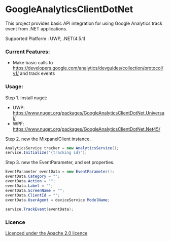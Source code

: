 # GoogleAnalyticsClientDotNet

This project provides basic API integration for using Google Analytics track event from .NET
applications.  

Supported Platform : UWP, .NET(4.5.1)

### Current Features:

* Make basic calls to https://developers.google.com/analytics/devguides/collection/protocol/v1/ and track events

### Usage:

Step 1. install nuget:
* UWP: https://www.nuget.org/packages/GoogleAnalyticsClientDotNet.Universal/
* WPF: https://www.nuget.org/packages/GoogleAnalyticsClientDotNet.Net45/

Step 2. new the MixpanelClient instance.

```csharp
AnalyticsService tracker = new AnalyticsService();
service.Initialize("{tracking id}");
```

Step 3. new the EventParameter, and set properties.

```csharp
EventParameter eventData = new EventParameter();
eventData.Category = "";
eventData.Action = "";
eventData.Label = "";
eventData.ScreenName = "";
eventData.ClientId = "";
eventData.UserAgent = deviceService.ModelName;
            
service.TrackEvent(eventData);
```

### Licence

[Licenced under the Apache 2.0 licence](https://github.com/poumason/GoogleAnalyticsClientDotNet/blob/master/license.txt)